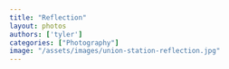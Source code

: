 ```yaml
---
title: "Reflection"
layout: photos
authors: ['tyler']
categories: ["Photography"]
image: "/assets/images/union-station-reflection.jpg"
---
```







